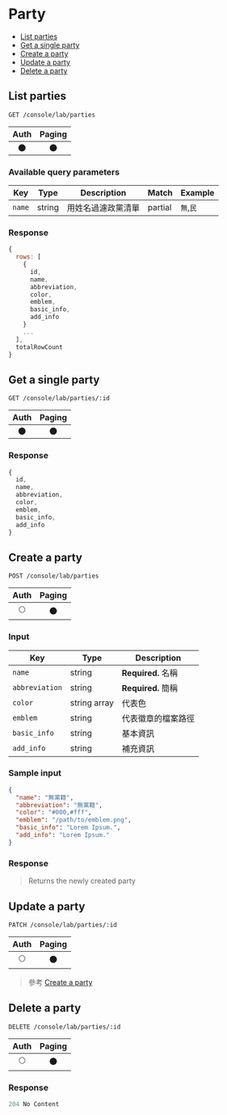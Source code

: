 # Party

- [List parties](#list-parties)
- [Get a single party](#get-a-single-party)
- [Create a party](#create-a-party)
- [Update a party](#update-a-party)
- [Delete a party](#delete-a-party)

## List parties
```
GET /console/lab/parties
```

| Auth | Paging |
| :---: | :---: |
| 🌑 | 🌑 |

### Available query parameters

| Key | Type | Description | Match | Example |
| --- | --- | --- | --- | --- |
| `name` | string | 用姓名過濾政黨清單 | partial | `無`,`民` |

### Response
```javascript
{
  rows: [
    {
      id,
      name,
      abbreviation,
      color,
      emblem,
      basic_info,
      add_info
    }
    ...
  ],
  totalRowCount
}
```

## Get a single party
```
GET /console/lab/parties/:id
```

| Auth | Paging |
| :---: | :---: |
| 🌑 | 🌑 |

### Response
```javascript
{
  id,
  name,
  abbreviation,
  color,
  emblem,
  basic_info,
  add_info
}
```

## Create a party
```
POST /console/lab/parties
```

| Auth | Paging |
| :---: | :---: |
| 🌕 | 🌑 |

### Input

| Key | Type | Description |
| --- | --- | --- |
| `name` | string | **Required.** 名稱 |
| `abbreviation` | string | **Required.** 簡稱 |
| `color` | string array | 代表色 |
| `emblem` | string | 代表徽章的檔案路徑 |
| `basic_info` | string | 基本資訊 |
| `add_info` | string | 補充資訊 |

### Sample input
```json
{
  "name": "無黨籍",
  "abbreviation": "無黨籍",
  "color": "#000,#fff",
  "emblem": "/path/to/emblem.png",
  "basic_info": "Lorem Ipsum.",
  "add_info": "Lorem Ipsum."
}
```

### Response
> Returns the newly created party

## Update a party
```
PATCH /console/lab/parties/:id
```

| Auth | Paging |
| :---: | :---: |
| 🌕 | 🌑 |

> 參考 [Create a party](#create-a-party)

## Delete a party
```
DELETE /console/lab/parties/:id
```

| Auth | Paging |
| :---: | :---: |
| 🌕 | 🌑 |

### Response
```javascript
204 No Content
```
